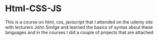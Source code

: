 # Html-CSS-JS
This is a course on html, css, javiscript that I attended on the udemy site with lecturers John Smilge and learned the basics of syntax about these languages ​​and in the courses I did a couple of projects that are attached
